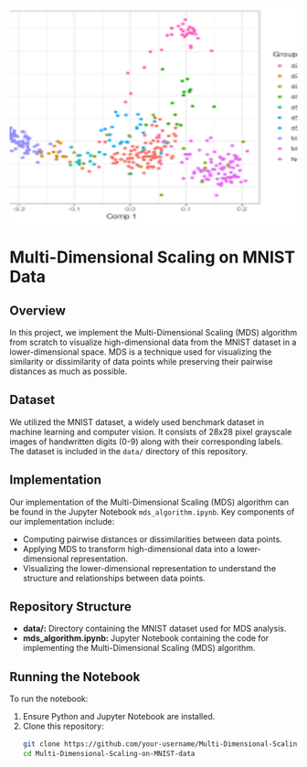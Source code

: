 <img src="./dataset/mds.png" alt="Alt text" width="800" />


# Multi-Dimensional Scaling on MNIST Data

## Overview

In this project, we implement the Multi-Dimensional Scaling (MDS) algorithm from scratch to visualize high-dimensional data from the MNIST dataset in a lower-dimensional space. MDS is a technique used for visualizing the similarity or dissimilarity of data points while preserving their pairwise distances as much as possible.

## Dataset

We utilized the MNIST dataset, a widely used benchmark dataset in machine learning and computer vision. It consists of 28x28 pixel grayscale images of handwritten digits (0-9) along with their corresponding labels. The dataset is included in the `data/` directory of this repository.

## Implementation

Our implementation of the Multi-Dimensional Scaling (MDS) algorithm can be found in the Jupyter Notebook `mds_algorithm.ipynb`. Key components of our implementation include:
- Computing pairwise distances or dissimilarities between data points.
- Applying MDS to transform high-dimensional data into a lower-dimensional representation.
- Visualizing the lower-dimensional representation to understand the structure and relationships between data points.

## Repository Structure

- **data/:** Directory containing the MNIST dataset used for MDS analysis.
- **mds_algorithm.ipynb:** Jupyter Notebook containing the code for implementing the Multi-Dimensional Scaling (MDS) algorithm.

## Running the Notebook

To run the notebook:
1. Ensure Python and Jupyter Notebook are installed.
2. Clone this repository:
   ```bash
   git clone https://github.com/your-username/Multi-Dimensional-Scaling-on-MNIST-data.git
   cd Multi-Dimensional-Scaling-on-MNIST-data
